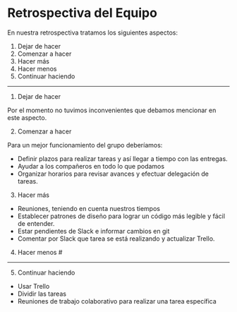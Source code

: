 # Retrospectiva del Equipo

En nuestra retrospectiva tratamos los siguientes aspectos:

1. Dejar de hacer
2. Comenzar a hacer
3. Hacer más
4. Hacer menos
5. Continuar haciendo
----

1. Dejar de hacer 

Por el momento no tuvimos inconvenientes que debamos mencionar en este aspecto.

2. Comenzar a hacer 

Para un mejor funcionamiento del grupo deberíamos:

- Definir plazos para realizar tareas y así llegar a tiempo con las entregas.
- Ayudar a los compañeros en todo lo que podamos
- Organizar horarios para revisar avances y efectuar delegación de tareas.

3. Hacer más 

- Reuniones, teniendo en cuenta nuestros tiempos
- Establecer patrones de diseño para lograr un código más legible y fácil de entender.
- Estar pendientes de Slack e informar cambios en git
- Comentar por Slack que tarea se está realizando y actualizar Trello.

4. Hacer menos #

----

5. Continuar haciendo 

- Usar Trello
- Dividir las tareas
- Reuniones de trabajo colaborativo para realizar una tarea específica
